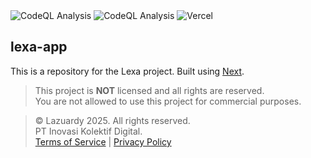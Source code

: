 <div>
  <img alt="CodeQL Analysis" src="https://github.com/lazuardytech/lexa-app/actions/workflows/github-code-scanning/codeql/badge.svg" />
  <img alt="CodeQL Analysis" src="https://github.com/lazuardytech/lexa-app/actions/workflows/lint.yml/badge.svg" />
  <img alt="Vercel" src="https://deploy-badge.vercel.app?url=https://lexa.lazuardy.tech&logo=vercel&name=vercel" />
</div>

## lexa-app

This is a repository for the Lexa project. Built using [Next](https://nextjs.org).

> This project is **NOT** licensed and all rights are reserved. <br/>
> You are not allowed to use this project for commercial purposes.

> © Lazuardy 2025. All rights reserved. <br/>
> PT Inovasi Kolektif Digital. <br/> [Terms of Service](https://lazuardy.tech/terms) | [Privacy Policy](https://lazuardy.tech/privacy)
